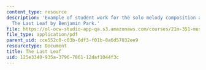 ```yaml
---
content_type: resource
description: 'Example of student work for the solo melody composition assignment:
  The Last Leaf by Benjamin Park.'
file: https://ol-ocw-studio-app-qa.s3.amazonaws.com/courses/21m-351-music-composition-fall-2008/125e3340935a3796786112daf1044f3c_park_lastleaf.pdf
file_type: application/pdf
parent_uid: cce552c0-c03b-6df3-f01b-8a6d57032ee9
resourcetype: Document
title: The Last Leaf
uid: 125e3340-935a-3796-7861-12daf1044f3c
---
```

